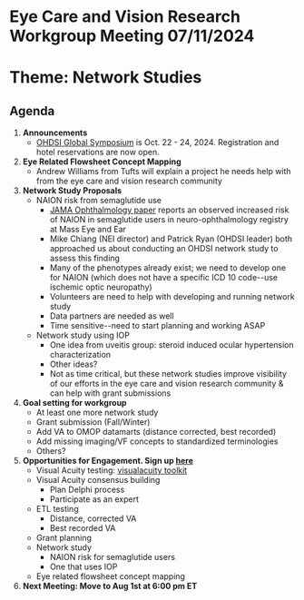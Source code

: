 # Eye Care and Vision Research Workgroup Meeting 07/11/2024
# Theme: Network Studies


## Agenda
1. **Announcements**
    -  [OHDSI Global Symposium](https://www.ohdsi.org/ohdsi2024/) is Oct. 22 - 24, 2024.  Registration and hotel reservations are now open.
2. **Eye Related Flowsheet Concept Mapping**
    - Andrew Williams from Tufts will explain a project he needs help with from the eye care and vision research community
3. **Network Study Proposals**
     - NAION risk from semaglutide use
         - [JAMA Ophthalmology paper](https://jamanetwork.com/journals/jamaophthalmology/fullarticle/2820255) reports an observed increased risk of NAION in semaglutide users in neuro-ophthalmology registry at Mass Eye and Ear
         - Mike Chiang (NEI director) and Patrick Ryan (OHDSI leader) both approached us about conducting an OHDSI network study to assess this finding
         - Many of the phenotypes already exist; we need to develop one for NAION (which does not have a specific ICD 10 code--use ischemic optic neuropathy)
         - Volunteers are need to help with developing and running network study
         - Data partners are needed as well
         - Time sensitive--need to start planning and working ASAP
      - Network study using IOP
          - One idea from uveitis group: steroid induced ocular hypertension characterization
          - Other ideas?
          - Not as time critical, but these network studies improve visibility of our efforts in the eye care and vision research community & can help with grant submissions
4. **Goal setting for workgroup**
   - At least one more network study
    -  Grant submission (Fall/Winter)
    -  Add VA to OMOP datamarts (distance corrected, best recorded)
    -  Add missing imaging/VF concepts to standardized terminologies
    -  Others?
5. **Opportunities for Engagement.  Sign up [here](https://forms.gle/YF6o9EUicKQqZXad9)**
     - Visual Acuity testing: [visualacuity toolkit](https://github.com/HribarLab/visualacuity)        
     - Visual Acuity consensus building
       -  Plan Delphi process
       -  Participate as an expert
      -  ETL testing
          -  Distance, corrected VA
          -  Best recorded VA
      - Grant planning
      - Network study
          - NAION risk for semaglutide users
          - One that uses IOP
      - Eye related flowsheet concept mapping
4. **Next Meeting: Move to Aug 1st at 6:00 pm ET**


